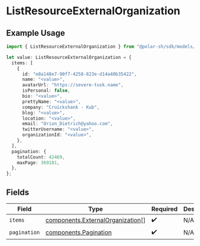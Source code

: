 # ListResourceExternalOrganization

## Example Usage

```typescript
import { ListResourceExternalOrganization } from "@polar-sh/sdk/models/components";

let value: ListResourceExternalOrganization = {
  items: [
    {
      id: "e8a148e7-90f7-4258-823e-d14a40b35422",
      name: "<value>",
      avatarUrl: "https://severe-tusk.name",
      isPersonal: false,
      bio: "<value>",
      prettyName: "<value>",
      company: "Cruickshank - Kub",
      blog: "<value>",
      location: "<value>",
      email: "Orion_Dietrich@yahoo.com",
      twitterUsername: "<value>",
      organizationId: "<value>",
    },
  ],
  pagination: {
    totalCount: 42469,
    maxPage: 369181,
  },
};
```

## Fields

| Field                                                                                | Type                                                                                 | Required                                                                             | Description                                                                          |
| ------------------------------------------------------------------------------------ | ------------------------------------------------------------------------------------ | ------------------------------------------------------------------------------------ | ------------------------------------------------------------------------------------ |
| `items`                                                                              | [components.ExternalOrganization](../../models/components/externalorganization.md)[] | :heavy_check_mark:                                                                   | N/A                                                                                  |
| `pagination`                                                                         | [components.Pagination](../../models/components/pagination.md)                       | :heavy_check_mark:                                                                   | N/A                                                                                  |